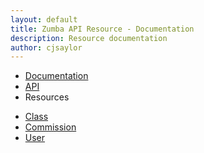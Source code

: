```yaml
---
layout: default
title: Zumba API Resource - Documentation
description: Resource documentation
author: cjsaylor
---
```


<ul class="breadcrumb">
	<li><a href="{{site_url}}/docs">Documentation</a></li>
	<li><a href="{{site_url}}/docs/api">API</a></li>
	<li class="active">Resources</li>
</ul>

* [Class]({{site_url}}/docs/api/resources/class.html)
* [Commission]({{site_url}}/docs/api/resources/commission.html)
* [User]({{site_url}}/docs/api/resources/user.html)
